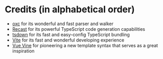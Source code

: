 # Credits (in alphabetical order)

- [oxc](https://oxc.rs/) for its wonderful and fast parser and walker
- [Recast](https://github.com/benjamn/recast) for its powerful TypeScript code generation capabilities
- [tsdown](https://github.com/rolldown/tsdown) for its fast and easy-config TypeScript bundling
- [Vite](https://vite.dev) for its fast and wonderful developing experience
- [Vue Vine](https://vue-vine.dev/) for pioneering a new template syntax that serves as a great inspiration
